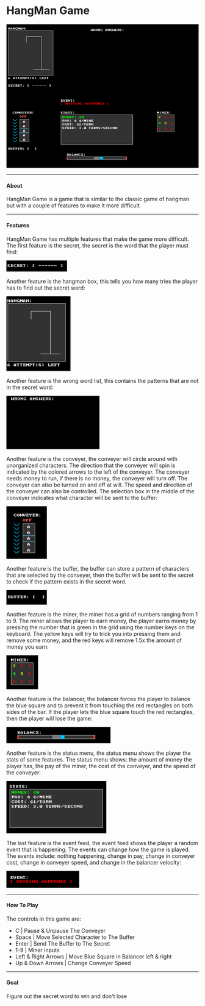 # HangMan Game

![Game View](images/game.png)

---

#### About

HangMan Game is a game that is similar to the classic game of hangman but with a couple of features to make it more difficult

---

#### Features

HangMan Game has multiple features that make the game more difficult. The first feature is the secret, the secret is the word that the player must find:

![secret](images/secret.png)

Another feature is the hangman box, this tells you how many tries the player has to find out the secret word:

![hangman](images/hangman.png)

Another feature is the wrong word list, this contains the patterns that are not in the secret word:

![wrong words](images/wrongwords.png)

Another feature is the conveyer, the conveyer will circle around with unorganized characters. The direction that the conveyer will spin is indicated by the colored arrows to the left of the conveyer. The conveyer needs money to run, if there is no money, the conveyer will turn off. The conveyer can also be turned on and off at will. The speed and direction of the conveyer can also be controlled. The selection box in the middle of the conveyer indicates what character will be sent to the buffer:

![conveyer](images/conveyer.png)

Another feature is the buffer, the buffer can store a pattern of characters that are selected by the conveyer, then the buffer will be sent to the secret to check if the pattern exists in the secret word.

![buffer](images/buffer.png)

Another feature is the miner, the miner has a grid of numbers ranging from 1 to 9. The miner allows the player to earn money, the player earns money by pressing the number that is green in the grid using the number keys on the keyboard. The yellow keys will try to trick you into pressing them and remove some money, and the red keys will remove 1.5x the amount of money you earn:

![miner](images/miner.png)

Another feature is the balancer, the balancer forces the player to balance the blue square and to prevent it from touching the red rectangles on both sides of the bar. If the player lets the blue square touch the red rectangles, then the player will lose the game:

![balancer](images/balance.png)

Another feature is the status menu, the status menu shows the player the stats of some features. The status menu shows: the amount of money the player has, the pay of the miner, the cost of the conveyer, and the speed of the conveyer:

![status menu](images/stats.png)

The last feature is the event feed, the event feed shows the player a random event that is happening. The events can change how the game is played. The events include: nothing happening, change in pay, change in conveyer cost, change in conveyer speed, and change in the balancer velocity:

![event feed](images/event.png)

---

#### How To Play 

The controls in this game are:

- C | Pause & Unpause The Conveyer
- Space | Move Selected Character to The Buffer
- Enter | Send The Buffer to The Secret
- 1-9 | Miner inputs
- Left & Right Arrows | Move Blue Square in Balancer left & right
- Up & Down Arrows | Change Conveyer Speed

---

#### Goal

Figure out the secret word to win and don't lose